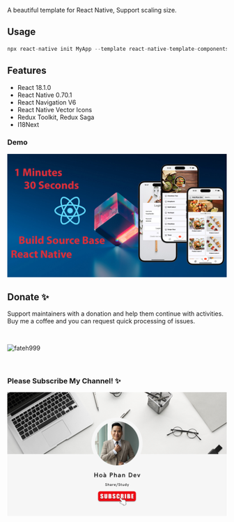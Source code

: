 A beautiful template for React Native, Support scaling size.
## Usage
```js
npx react-native init MyApp --template react-native-template-components
```
## Features

- React 18.1.0</br>
- React Native 0.70.1</br>
- React Navigation V6</br>
- React Native Vector Icons</br>
- Redux Toolkit, Redux Saga</br>
- I18Next</br>

### Demo
![](https://github.com/hoaphantn7604/file-upload/blob/master/document/template/react_native_template_boilerplate.jpg)


## Donate ✨

Support maintainers with a donation and help them continue with activities.
Buy me a coffee and you can request quick processing of issues.

<br><p><a href="https://www.buymeacoffee.com/hoaphantn"> <img align="left" src="https://cdn.buymeacoffee.com/buttons/v2/default-yellow.png" height="50" width="210" alt="fateh999" /></a></p><br><br><br>


### Please Subscribe My Channel! ✨
[<img src="https://github.com/hoaphantn7604/file-upload/blob/master/document/profile/hoa_phan_dev_banner.png">](https://www.youtube.com/channel/UClwDARgTpIwOOugYtgEW1Uw?sub_confirmation=1)
